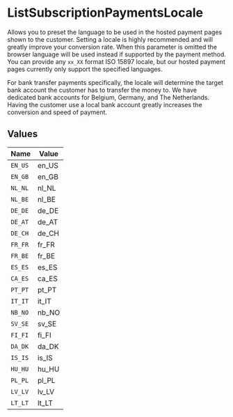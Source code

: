 # ListSubscriptionPaymentsLocale

Allows you to preset the language to be used in the hosted payment pages shown to the customer. Setting a locale
is highly recommended and will greatly improve your conversion rate. When this parameter is omitted the browser
language will be used instead if supported by the payment method. You can provide any `xx_XX` format ISO 15897
locale, but our hosted payment pages currently only support the specified languages.

For bank transfer payments specifically, the locale will determine the target bank account the customer has to
transfer the money to. We have dedicated bank accounts for Belgium, Germany, and The Netherlands. Having the
customer use a local bank account greatly increases the conversion and speed of payment.


## Values

| Name    | Value   |
| ------- | ------- |
| `EN_US` | en_US   |
| `EN_GB` | en_GB   |
| `NL_NL` | nl_NL   |
| `NL_BE` | nl_BE   |
| `DE_DE` | de_DE   |
| `DE_AT` | de_AT   |
| `DE_CH` | de_CH   |
| `FR_FR` | fr_FR   |
| `FR_BE` | fr_BE   |
| `ES_ES` | es_ES   |
| `CA_ES` | ca_ES   |
| `PT_PT` | pt_PT   |
| `IT_IT` | it_IT   |
| `NB_NO` | nb_NO   |
| `SV_SE` | sv_SE   |
| `FI_FI` | fi_FI   |
| `DA_DK` | da_DK   |
| `IS_IS` | is_IS   |
| `HU_HU` | hu_HU   |
| `PL_PL` | pl_PL   |
| `LV_LV` | lv_LV   |
| `LT_LT` | lt_LT   |